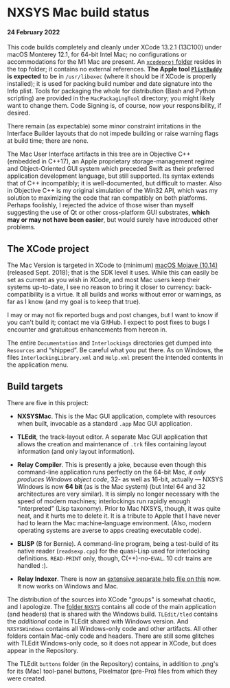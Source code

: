 # NXSYS Mac build status
#### 24 February 2022

This code builds completely and cleanly under XCode 13.2.1 (13C100) under macOS Monterey 12.1, for 64-bit Intel Mac; no configurations or accommodations for the M1 Mac are present. An [`xcodeproj` folder](https://github.com/BernardGreenberg/NXSYS/tree/master/NXSYSMac.xcodeproj) resides in the top folder; it contains no external references. **The Apple tool [`PlistBuddy`](https://www.marcosantadev.com/manage-plist-files-plistbuddy/) is expected** to be in `/usr/libexec` (where it should be if XCode is properly installed); it is used for packing build number and date signature into the Info plist.  Tools for packaging the whole for distribution (Bash and Python scripting) are provided in the `MacPackagingTool` directory; you might likely want to change them.  Code Signing is, of course, now your responsibility, if desired.

There remain (as expectable) some minor constraint irritations in the Interface Builder layouts that do not impede building or raise warning flags at build time; there are none.

The Mac User Interface artifacts in this tree are in Objective C++ (embedded in C++17), an Apple proprietary storage-management regime and Object-Oriented GUI system which preceded Swift as their   preferred application development language, but still supported. Its syntax extends that of C++ incompatibly; it is well-documented, but difficult to master.  Also in Objective C++ is my original simulation of the Win32 API, which was my solution to maximizing the code that ran compatibly on both platforms.  Perhaps foolishly, I rejected the advice of those wiser than myself suggesting the use of Qt or other cross-platform GUI substrates, **which may or may not have been easier**, but would surely have introduced other problems.

## The XCode project

The Mac Version is targeted in XCode to (minimum) [macOS Mojave (10.14)](https://en.wikipedia.org/wiki/MacOS_Mojave) (released Sept. 2018); that is the SDK level it uses.   While this can easily be set as current as you wish in XCode, and most Mac users keep their systems up-to-date, I see no reason to bring it closer to currency: back-compatibility is a virtue. 
It all builds and works without error or warnings, as far as I know (and my goal is to keep that true).

I may or may not fix reported bugs and post changes, but I want to know if you can't build it; contact me via GitHub. I expect to post fixes to bugs I encounter and gratuitous enhancements from hereon in.

The entire `Documentation` and `Interlockings` directories get dumped into `Resources` and “shipped”. Be careful what you put there.  As on Windows, the files `InterlockingLibrary.xml` and `Help.xml` present the intended contents in the application menu.

## Build targets

There are five in this project:

- **NXSYSMac**. This is the Mac GUI application, complete with resources when built, invocable as a standard `.app` Mac GUI application.

- **TLEdit**, the track-layout editor.  A separate Mac GUI application that allows the creation and maintenance of `.trk` files containing layout information (and only layout information).

- **Relay Compiler**. This is presently a joke, because even though this command-line application runs perfectly on the 64-bit Mac, *it only produces Windows object code*, 32- as well as 16-bit, actually — NXSYS Windows is now **64 bit** (as is the Mac system) (but Intel 64 and 32 architectures are very similar).  It is simply no longer necessary with the speed of modern machines; interlockings run rapidly enough “interpreted” (Lisp taxonomy).  Prior to Mac NXSYS, though, it was quite neat, and it hurts me to delete it. It is a tribute to Apple that I have never had to learn the Mac machine-language environment.  (Also, modern operating systems are averse to apps creating executable code).

- **BLISP** (B for Bernie).  A command-line program, being a test-build of its native reader (`readsexp.cpp`) for the quasi-Lisp used for interlocking definitions.  `READ-PRINT` only, though, C(++)-no-`EVAL`. 10 cdr trains are handled :).

- **Relay Indexer**. There is now an [extensive separate help file on this](https://github.com/BernardGreenberg/NXSYS/blob/master/Relay%20Index/RelayIndex.md) now. It now works on Windows and Mac.

The distribution of the sources into XCode "groups" is somewhat chaotic, and I apologize.  The [folder `NXSYS`](https://github.com/BernardGreenberg/NXSYS/tree/master/NXSYS) contains all code of the main application (and headers) that is shared with the Windows build.  `TLEdit/tled` contains the *additional* code in TLEdit shared with Windows version. And `NXSYSWindows` contains all Windows-only code and other artifacts.  All other folders contain Mac-only code and headers.  There are still some glitches with TLEdit Windows-only code, so it does not appear in XCode, but does appear in the Repository.

The TLEdit `buttons` folder (in the Repository) contains, in addition to .png's for its (Mac) tool-panel buttons, Pixelmator (pre-Pro) files from which they were created.

